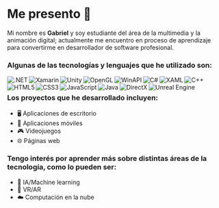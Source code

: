 # Me presento 👋

Mi nombre es **Gabriel** y soy estudiante del área de la multimedia y la animación digital; actualmente me encuentro en proceso de aprendizaje para convertirme en desarrollador de software profesional.

### Algunas de las tecnologías y lenguajes que he utilizado son:

<img align="left" src="https://img.shields.io/badge/-.NET-008CBA?style=flat-square&logo=.net&logoColor=white" alt=".NET">

<img align="left" src="https://img.shields.io/badge/-Xamarin-54C1B8?style=flat-square&logo=xamarin&logoColor=white" alt="Xamarin">

<img align="left" src="https://img.shields.io/badge/-Unity-000000?style=flat-square&logo=unity&logoColor=white" alt="Unity">
  
<img align="left" src="https://img.shields.io/badge/-OpenGL-339933?style=flat-square&logo=OpenGL&logoColor=white" alt="OpenGL">

<img align="left" src="https://img.shields.io/badge/-WinAPI-0052CC?style=flat-square&logo=windows&logoColor=white" alt="WinAPI">

<img align="left" src="https://img.shields.io/badge/-C%23-008B8B?style=flat-square&logo=c-sharp&logoColor=white" alt="C#">

<img align="left" src="https://img.shields.io/badge/-XAML-0072C6?style=flat-square&logo=xaml&logoColor=white" alt="XAML">

<img align="left" src="https://img.shields.io/badge/-C%2B%2B-00599C?style=flat-square&logo=c-plus-plus&logoColor=white" alt="C++">

<img align="left" src="https://img.shields.io/badge/-HTML5-E34F26?style=flat-square&logo=html5&logoColor=white" alt="HTML5">
  
<img align="left" src="https://img.shields.io/badge/-CSS3-1572B6?style=flat-square&logo=css3&logoColor=white" alt="CSS3">

<img align="left" src="https://img.shields.io/badge/-JavaScript-F7DF1E?style=flat-square&logo=javascript&logoColor=Black" alt="JavaScript">

<img align="left" src="https://img.shields.io/badge/-Java-007396?style=flat-square&logo=java&logoColor=white&logoWidth=20" alt="Java">

<img align="left" src="https://img.shields.io/badge/-DirectX-0078D6?style=flat-square&logo=microsoft&logoColor=white" alt="DirectX">

<img align="left" src="https://img.shields.io/badge/-Unreal%20Engine-313131?style=flat-square&logo=unreal-engine&logoColor=white" alt="Unreal Engine">

<br />

### Los proyectos que he desarrollado incluyen:
- 🖥️ Aplicaciones de escritorio
- 📱 Aplicaciones móviles
- 🎮 Videojuegos
- 🌐 Páginas web

### Tengo interés por aprender más sobre distintas áreas de la tecnología, como lo pueden ser:
- 🤖 IA/Machine learning
- 🥽 VR/AR
- ☁️ Computación en la nube
